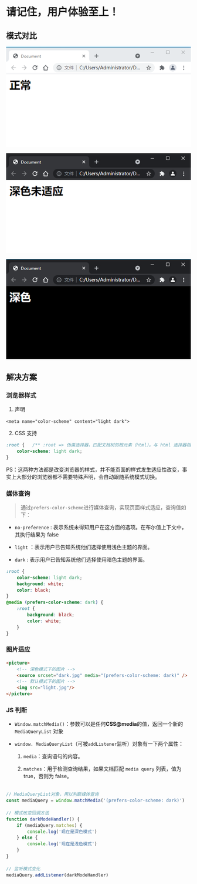 # 请记住，用户体验至上！

## 模式对比

![正常](../Img/CSS/正常.png)

![深色未适应](../Img/CSS/深色未适应.png)

![深色](../Img/CSS/深色.png)

## 解决方案

### 浏览器样式

1. 声明 

`<meta name="color-scheme" content="light dark">`

2. CSS 支持

``` css
:root {   /** :root => 伪类选择器，匹配文档树的根元素（html）。与 html 选择器相比，优先级更高 **/
    color-scheme: light dark;
}
```

PS：这两种方法都是改变浏览器的样式，并不能页面的样式发生适应性改变，事实上大部分的浏览器都不需要特殊声明，会自动跟随系统模式切换。

### 媒体查询 

> 通过`prefers-color-scheme`进行媒体查询，实现页面样式适应，查询值如下：

- `no-preference` : 表示系统未得知用户在这方面的选项。在布尔值上下文中，其执行结果为 false

- `light` ：表示用户已告知系统他们选择使用浅色主题的界面。

- `dark` : 表示用户已告知系统他们选择使用暗色主题的界面。

```css
:root {
    color-scheme: light dark;
    background: white;
    color: black;
}
@media (prefers-color-scheme: dark) {
    :root {
        background: black;
        color: white;
    }
}
```

### 图片适应

```html
<picture>
    <!-- 深色模式下的图片 -->
    <source srcset="dark.jpg" media="(prefers-color-scheme: dark)" />
    <!-- 默认模式下的图片 -->
    <img src="light.jpg"/>
</picture>

```

### JS 判断

- `Window.matchMedia()`：参数可以是任何**CSS@media**的值，返回一个新的 `MediaQueryList` 对象

- `window. MediaQueryList`（可被`addListener`监听）对象有一下两个属性：

    1. `media`：查询语句的内容。

    2. `matches`：用于检测查询结果，如果文档匹配 `media query` 列表，值为 true，否则为 false。

```js

// MediaQueryList对象，用以判断媒体查询 
const mediaQuery = window.matchMedia('(prefers-color-scheme: dark)')

// 模式改变回调方法
function darkModeHandler() {
    if (mediaQuery.matches) {
        console.log('现在是深色模式')
    } else {
        console.log('现在是浅色模式')
    }
}

// 监听模式变化
mediaQuery.addListener(darkModeHandler)
```